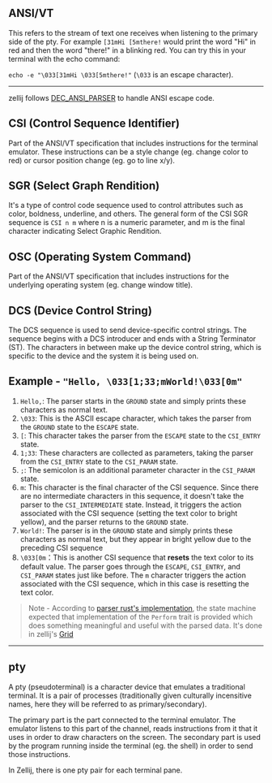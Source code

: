 ## ANSI/VT
This refers to the stream of text one receives when listening to the primary side of the pty.
For example `[31mHi [5mthere!` would print the word "Hi" in red and then the word "there!" in a blinking red. You can try this in your terminal with the echo command:

`echo -e "\033[31mHi \033[5mthere!"` (`\033` is an escape character).

---

zellij follows [DEC_ANSI_PARSER](https://vt100.net/emu/dec_ansi_parser) to handle ANSI escape code.

## CSI (Control Sequence Identifier)

Part of the ANSI/VT specification that includes instructions for the terminal emulator. These instructions can be a style change (eg. change color to red) or cursor position change (eg. go to line x/y).

## SGR (Select Graph Rendition)
It's a type of control code sequence used to control attributes such as color, boldness, underline, and others. The general form of the CSI SGR sequence is `CSI n m` where n is a numeric parameter, and m is the final character indicating Select Graphic Rendition.

## OSC (Operating System Command)
Part of the ANSI/VT specification that includes instructions for the underlying operating system (eg. change window title).

## DCS (Device Control String)
The DCS sequence is used to send device-specific control strings. The sequence begins with a DCS introducer and ends with a String Terminator (ST). The characters in between make up the device control string, which is specific to the device and the system it is being used on.


## Example -  `"Hello, \033[1;33;mWorld!\033[0m"`

1. `Hello,`: The parser starts in the `GROUND` state and simply prints these characters as normal text.
2. `\033`: This is the ASCII escape character, which takes the parser from the `GROUND` state to the `ESCAPE` state.
3. `[`: This character takes the parser from the `ESCAPE` state to the `CSI_ENTRY` state.
4. `1;33`: These characters are collected as parameters, taking the parser from the `CSI_ENTRY` state to the `CSI_PARAM` state.
5. `;`: The semicolon is an additional parameter character in the `CSI_PARAM` state.
6. `m`: This character is the final character of the CSI sequence. Since there are no intermediate characters in this sequence, it doesn't take the parser to the `CSI_INTERMEDIATE` state. Instead, it triggers the action associated with the CSI sequence (setting the text color to bright yellow), and the parser returns to the `GROUND` state.
7. `World!`: The parser is in the `GROUND` state and simply prints these characters as normal text, but they appear in bright yellow due to the preceding CSI sequence
8. `\033[0m`：This is another CSI sequence that **resets** the text color to its default value. The parser goes through the `ESCAPE`, `CSI_ENTRY`, and `CSI_PARAM` states just like before. The `m` character triggers the action associated with the CSI sequence, which in this case is resetting the text color.

> Note - According to [parser rust's implementation](https://docs.rs/vte/latest/vte/), the state machine expected that implementation of the `Perform` trait is provided which does something meaningful and useful with the parsed data. It's done in zellij's [Grid](../zellij-server/src/panes/grid.rs)

---

## pty
A pty (pseudoterminal) is a character device that emulates a traditional terminal. It is a pair of processes (traditionally given culturally incensitive names, here they will be referred to as primary/secondary).

The primary part is the part connected to the terminal emulator. The emulator listens to this part of the channel, reads instructions from it that it uses in order to draw characters on the screen.
The secondary part is used by the program running inside the terminal (eg. the shell) in order to send those instructions.

In Zellij, there is one pty pair  for each terminal pane.
